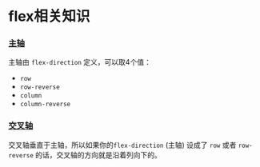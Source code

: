 # flex相关知识

### [主轴](https://developer.mozilla.org/zh-CN/docs/Web/CSS/CSS_Flexible_Box_Layout/Basic_Concepts_of_Flexbox#%E4%B8%BB%E8%BD%B4 "Permalink to 主轴")

主轴由 `flex-direction` 定义，可以取4个值：

- `row`
- `row-reverse`
- `column`
- `column-reverse`

### [交叉轴](https://developer.mozilla.org/zh-CN/docs/Web/CSS/CSS_Flexible_Box_Layout/Basic_Concepts_of_Flexbox#%E4%BA%A4%E5%8F%89%E8%BD%B4 "Permalink to 交叉轴")

交叉轴垂直于主轴，所以如果你的`flex-direction` (主轴) 设成了 `row` 或者 `row-reverse` 的话，交叉轴的方向就是沿着列向下的。
